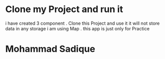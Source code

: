 # Clone my Project and run it
i have created 3 component
. Clone this Project and use it it will not store data in any storage  i am using Map 
. this app is just only for Practice  
# Mohammad Sadique
